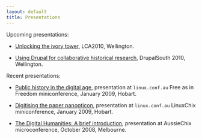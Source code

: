 ```yaml
---
layout: default
title: Presentations
---
```


Upcoming presentations:

* [Unlocking the ivory tower](lca2010/), LCA2010, Wellington.

* [Using Drupal for collaborative historical research](http://wellington2010.drupalsouth.net.nz/session/using-drupal-for-collaborative-historical-research), DrupalSouth 2010, Wellington.

Recent presentations:

* [Public
  history in the digital age](http://www.slideshare.net/claudinec/public-history-in-the-digital-age-presentation), presentation at
  `linux.conf.au` Free as in Freedom miniconference, January
  2009, Hobart.

* [Digitising
  the paper panopticon](http://www.slideshare.net/claudinec/digitising-the-paper-panopticon-presentation), presentation at `linux.conf.au`
  LinuxChix miniconference, January 2009, Hobart.

* [The
  Digital Humanities: A brief introduction](http://www.slideshare.net/claudinec/the-digital-humanities-presentation), presentation at
  AussieChix microconference, October 2008, Melbourne.

